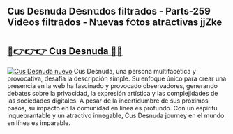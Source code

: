 ## Cus Desnuda D𝚎sn𝚞dos filtr𝚊dos - Parts-259 Vid𝚎os filtr𝚊dos - N𝚞evas f𝚘tos atr𝚊ctivas jjZke

# <h2><a href="http://mb94c4.tromn.icu/?c=Cus+Desnuda">🔗👉👉👉 Cus Desnuda 🔗🔗</a></h2>

[![Cus Desnuda nuevo](https://i.imgur.com/pEAQMta.gif)](http://mb94c4.tromn.icu/?c=Cus+Desnuda)
Cus Desnuda, una persona multifacética y provocativa, desafía la descripción simple. Su enfoque único para crear una presencia en la web ha fascinado y provocado observadores, generando debates sobre la privacidad, la expresión artística y las complejidades de las sociedades digitales. A pesar de la incertidumbre de sus próximos pasos, su impacto en la comunidad en línea es profundo. Con un espíritu inquebrantable y un atractivo innegable, Cus Desnuda journey en el mundo en línea es imparable.
